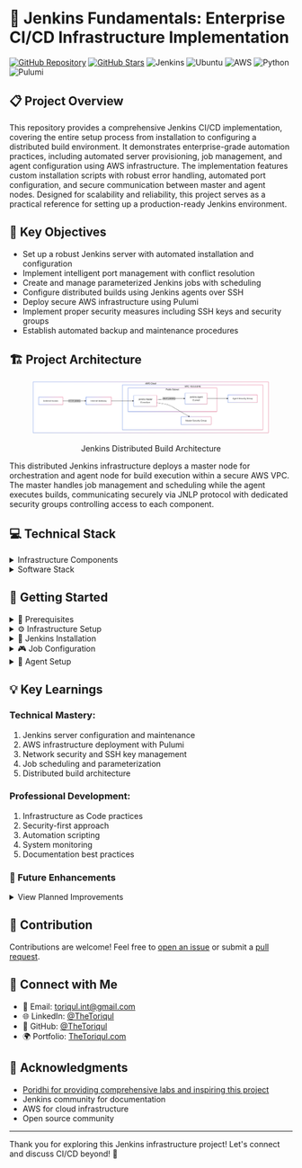 # 🚀 Jenkins Fundamentals: Enterprise CI/CD Infrastructure Implementation

[![GitHub Repository](https://img.shields.io/badge/GitHub-jenkins--fundamentals-blue?style=flat&logo=github)](https://github.com/TheToriqul/jenkins-fundamentals)
[![GitHub Stars](https://img.shields.io/github/stars/TheToriqul/jenkins-fundamentals?style=social)](https://github.com/TheToriqul/jenkins-fundamentals/stargazers)
![Jenkins](https://img.shields.io/badge/Jenkins-D24939?style=flat&logo=Jenkins&logoColor=white)
![Ubuntu](https://img.shields.io/badge/Ubuntu-E95420?style=flat&logo=ubuntu&logoColor=white)
![AWS](https://img.shields.io/badge/AWS-232F3E?style=flat&logo=amazon-aws&logoColor=white)
![Python](https://img.shields.io/badge/Python-3776AB?style=flat&logo=python&logoColor=white)
![Pulumi](https://img.shields.io/badge/Pulumi-8A3391?style=flat&logo=pulumi&logoColor=white)

## 📋 Project Overview

This repository provides a comprehensive Jenkins CI/CD implementation, covering the entire setup process from installation to configuring a distributed build environment. It demonstrates enterprise-grade automation practices, including automated server provisioning, job management, and agent configuration using AWS infrastructure. The implementation features custom installation scripts with robust error handling, automated port configuration, and secure communication between master and agent nodes. Designed for scalability and reliability, this project serves as a practical reference for setting up a production-ready Jenkins environment.

## 🎯 Key Objectives

- Set up a robust Jenkins server with automated installation and configuration
- Implement intelligent port management with conflict resolution
- Create and manage parameterized Jenkins jobs with scheduling
- Configure distributed builds using Jenkins agents over SSH
- Deploy secure AWS infrastructure using Pulumi
- Implement proper security measures including SSH keys and security groups
- Establish automated backup and maintenance procedures

## 🏗️ Project Architecture

<figure >
  <p align="center">
      <img src="./architecture.png" alt="Jenkins distributed build architecture showing master and agent nodes in AWS VPC with security groups and JNLP communication" />
      <p align="center">Jenkins Distributed Build Architecture</p> 
  </p>
</figure>

This distributed Jenkins infrastructure deploys a master node for orchestration and agent node for build execution within a secure AWS VPC. The master handles job management and scheduling while the agent executes builds, communicating securely via JNLP protocol with dedicated security groups controlling access to each component.


## 💻 Technical Stack

<details>
<summary>Infrastructure Components</summary>

- **VPC Configuration**
  - CIDR: 10.0.0.0/16
  - Public Subnet with Internet Gateway
  - DNS hostnames enabled
  - Custom route tables

- **Security Groups**
  - Master Node:
    - SSH (22) - External Access
    - Jenkins Web (8081) - External Access
    - JNLP (50000) - Internal VPC Access
  - Agent Node:
    - SSH (22) - External Access
    - JNLP (50000) - Internal VPC Access

- **EC2 Instances**
  - Master: t3.medium, Ubuntu 20.04
  - Agent: t3.small, Ubuntu 20.04
</details>

<details>
<summary>Software Stack</summary>

- **Operating System**
  - Ubuntu 20.04 LTS
  - OpenJDK 17 JRE

- **Core Services**
  - Jenkins LTS
  - Python 3.8+
  - AWS CLI
  - Pulumi

- **Jenkins Components**
  - Suggested plugins suite
  - Job scheduling system
  - Workspace management
  - Build parameterization
</details>

## 🚀 Getting Started

<details>
<summary>🐳 Prerequisites</summary>

- AWS account with administrative access
- Ubuntu 20.04 server
- Python 3.8+ with venv
- Basic understanding of:
  - Linux command line
  - AWS services
  - Jenkins concepts
  - Network configuration
</details>

<details>
<summary>⚙️ Infrastructure Setup</summary>

1. Prepare Python environment:
   ```bash
   sudo apt install python3.8-venv -y
   python3 -m venv venv
   source venv/bin/activate
   ```

2. Set up Pulumi project:
   ```bash
   mkdir jenkins-agent-aws && cd jenkins-agent-aws
   pulumi new aws-python
   ```

3. Deploy AWS infrastructure:
   ```bash
   pulumi up --yes
   ```

4. Configure SSH access:
   ```bash
   cd ~/.ssh/
   aws ec2 create-key-pair --key-name jenkins_cluster \
       --output text --query 'KeyMaterial' > jenkins_cluster.id_rsa
   chmod 400 jenkins_cluster.id_rsa
   ```
</details>

<details>
<summary>🔧 Jenkins Installation</summary>

1. Run installation script:
   ```bash
   chmod +x jenkins-install.sh
   sudo ./jenkins-install.sh
   ```

2. Verify port configuration:
   ```bash
   sudo netstat -tuln | grep 8081
   ```

3. Access initial setup:
   ```bash
   sudo cat /var/lib/jenkins/secrets/initialAdminPassword
   ```

4. Complete web setup:
   - Install suggested plugins
   - Create admin user
   - Configure instance
</details>

<details>
<summary>🎮 Job Configuration</summary>

1. Create Freestyle Project:
   - New Item → Freestyle project
   - Configure Source Code Management
   - Add build steps
   - Set up build triggers

2. Configure Build Parameters:
   - String parameters
   - Choice parameters
   - File parameters

3. Schedule Builds:
   - Configure build triggers
   - Set up cron schedules
   - Configure polling

4. Manage Workspace:
   - Set custom workspace
   - Clean workspace
   - Archive artifacts
</details>

<details>
<summary>🔄 Agent Setup</summary>

1. Prepare Agent Node:
   - Generate SSH keys
   - Configure authorized_keys
   - Create Jenkins directory

2. Configure in Jenkins UI:
   - Add new node
   - Configure SSH authentication
   - Set up work directory
   - Test connection

3. Verify Setup:
   - Run test job on agent
   - Monitor agent logs
   - Check connectivity
</details>

## 💡 Key Learnings

### Technical Mastery:
1. Jenkins server configuration and maintenance
2. AWS infrastructure deployment with Pulumi
3. Network security and SSH key management
4. Job scheduling and parameterization
5. Distributed build architecture

### Professional Development:
1. Infrastructure as Code practices
2. Security-first approach
3. Automation scripting
4. System monitoring
5. Documentation best practices

### 🔄 Future Enhancements

<details>
<summary>View Planned Improvements</summary>

1. Docker container integration
2. Pipeline as Code implementation
3. Multi-agent configuration
4. Automated backup system
5. Monitoring and alerting
6. High availability setup
</details>

## 🙌 Contribution

Contributions are welcome! Feel free to [open an issue](https://github.com/TheToriqul/jenkins-fundamentals/issues) or submit a [pull request](https://github.com/TheToriqul/jenkins-fundamentals/pulls).

## 📧 Connect with Me

- 📧 Email: toriqul.int@gmail.com
- 🌐 LinkedIn: [@TheToriqul](https://www.linkedin.com/in/thetoriqul/)
- 🐙 GitHub: [@TheToriqul](https://github.com/TheToriqul)
- 🌍 Portfolio: [TheToriqul.com](https://thetoriqul.com)

## 👏 Acknowledgments

- [Poridhi for providing comprehensive labs and inspiring this project](https://devops.poridhi.io/)
- Jenkins community for documentation
- AWS for cloud infrastructure
- Open source community

---

Thank you for exploring this Jenkins infrastructure project! Let's connect and discuss CI/CD beyond! 🚀